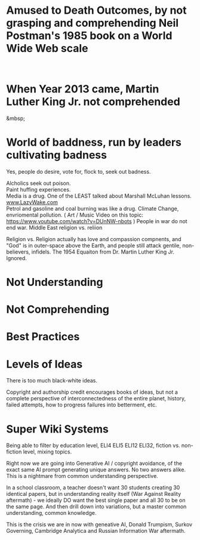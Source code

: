 # Amused to Death Outcomes, by not grasping and comprehending Neil Postman's 1985 book on a World Wide Web scale

&nbsp;

# When Year 2013 came, Martin Luther King Jr. not comprehended

&mbsp;

# World of baddness, run by leaders cultivating badness

Yes, people do desire, vote for, flock to, seek out badness.

Alcholics seek out poison.   
Paint huffing experiences.  
Media is a drug. One of the LEAST talked about Marshall McLuhan lessons. www.LazyWake.com  
Petrol and gasoline and coal burning was like a drug. Climate Change, envriomental pollution. ( Art / Music Video on this topic: https://www.youtube.com/watch?v=DUnNW-nbots )
People in war do not end war. Middle East religion vs. reliion   

Religion vs. Religion actually has love and compassion compnents, and "God" is in outer-space above the Earth, and people still attack gentile, non-believers, infidels. The 1954 Equaiton from Dr. Martin Luther King Jr. Ignored.

# Not Understanding

# Not Comprehending 

# Best Practices 

# Levels of Ideas

There is too much black-white ideas.

Copyright and authorship credit encourages books of ideas, but not a complete perspective of interconnectedness of the entire planet, history, failed attempts, how to progress failures into betterment, etc.

# Super Wiki Systems

Being able to filter by education level, ELI4 ELI5 ELI12 ELI32, fiction vs. non-fiction level, mixing topics.

Right now we are going into Generative AI / copyright avoidance, of the exact same AI prompt generating unique answers. No two answers alike. This is a nightmare from common understanding perspective.

In a school classroom, a teacher doesn't want 30 students creating 30 identical papers, but in understanding reality itself (War Against Reality aftermath) - we ideally DO want the best single paper and all 30 to be on the same page. And then drill down into variations, but a master common understanding, common knowledge.

This is the crisis we are in now with geneative AI, Donald Trumpism, Surkov Governing, Cambridge Analytica and Russian Information War aftermath.

